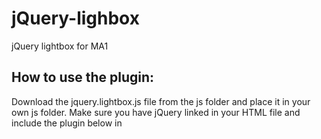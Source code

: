 # jQuery-lighbox
jQuery lightbox for MA1

## How to use the plugin: 

Download the jquery.lightbox.js file from the js folder and place it in your own js folder. 
Make sure you have jQuery linked in your HTML file and include the plugin below in <script> tags.

### HTML
The HTML you want to use looks like this: 
```
<a class="lightbox-activate" href="images/ct230r-big.jpg">
  <img src="images/ct230r.jpg" alt="CT230R Evo vexel">
</a>
```
The image path in the `<a>` tag will be the large image placed in the lightbox and the path in the `[img]` tag will be the thumbnail. 

### CSS
You will need two CSS classes: 

```
#lightbox {
    width:100%;
    height:100%;
    position:fixed;
    top:0;
    right: 0;
    bottom: 0;
    left:0;
    text-align: center;
    background: rgba(0,0,0,.7); /* Adjust lightbox opacity here, last digit is the darkness */
```
and 
```
#lightbox img {
   max-width: 80%; /* Adjust the max width of the image in the lightbox */
}
```
it could also be helpful to style the close text: 
```
#lightbox span {
    color: #eee; /* Adjust close text colour */
    cursor: pointer;
}
```
and that's pretty much it. 
